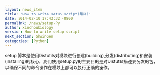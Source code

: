 ```yaml
---
layout: news_item
title: 'How to write setup script(翻译)'
date: 2014-02-10 17:43:32 -0800
permalink: /news/setup-Py
author: xinchoubiology
version: How to write setup script
next_section: ShwinGen
categories: [Python]
---
```


setup 脚本是使用Distutils对模块进行创建(building),分发(distributing)和安装(installing)的核心。我们使用setup.py的主要目的是对Distutils描述要分发的包，以确保不同的命令操作在模块上都可以执行正确的操作。
